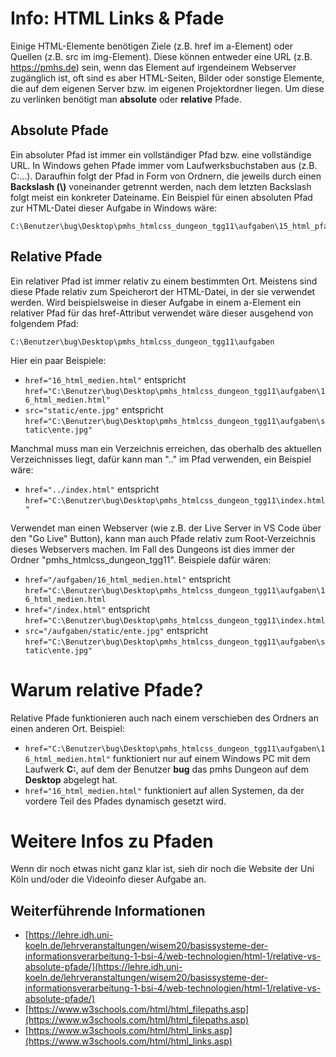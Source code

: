 # Info: HTML Links & Pfade
Einige HTML-Elemente benötigen Ziele (z.B. href im a-Element) oder Quellen (z.B. src im img-Element). Diese können entweder eine URL (z.B. https://pmhs.de) sein, wenn das Element auf irgendeinem Webserver zugänglich ist, oft sind es aber HTML-Seiten, Bilder oder sonstige Elemente, die auf dem eigenen Server bzw. im eigenen Projektordner liegen. Um diese zu verlinken benötigt man **absolute** oder **relative** Pfade.

## Absolute Pfade
Ein absoluter Pfad ist immer ein vollständiger Pfad bzw. eine vollständige URL. In Windows gehen Pfade immer vom Laufwerksbuchstaben aus (z.B. C:\...). Daraufhin folgt der Pfad in Form von Ordnern, die jeweils durch einen **Backslash (\\)** voneinander getrennt werden, nach dem letzten Backslash folgt meist ein konkreter Dateiname.  Ein Beispiel für einen absoluten Pfad zur HTML-Datei dieser Aufgabe in Windows wäre:

```plain
C:\Benutzer\bug\Desktop\pmhs_htmlcss_dungeon_tgg11\aufgaben\15_html_pfade.html
```

## Relative Pfade
Ein relativer Pfad ist immer relativ zu einem bestimmten Ort. Meistens sind diese Pfade relativ zum Speicherort der HTML-Datei, in der sie verwendet werden. Wird beispielsweise in dieser Aufgabe in einem a-Element ein relativer Pfad für das href-Attribut verwendet wäre dieser ausgehend von folgendem Pfad:

```plan
C:\Benutzer\bug\Desktop\pmhs_htmlcss_dungeon_tgg11\aufgaben
```

Hier ein paar Beispiele:
- `href="16_html_medien.html"` entspricht `href="C:\Benutzer\bug\Desktop\pmhs_htmlcss_dungeon_tgg11\aufgaben\16_html_medien.html"`
- `src="static/ente.jpg"` entspricht `href="C:\Benutzer\bug\Desktop\pmhs_htmlcss_dungeon_tgg11\aufgaben\static\ente.jpg"`

Manchmal muss man ein Verzeichnis erreichen, das oberhalb des aktuellen Verzeichnisses liegt, dafür kann man ".." im Pfad verwenden, ein Beispiel wäre:

- `href="../index.html"` entspricht `href="C:\Benutzer\bug\Desktop\pmhs_htmlcss_dungeon_tgg11\index.html"`

Verwendet man einen Webserver (wie z.B. der Live Server in VS Code über den "Go Live" Button), kann man auch Pfade relativ zum Root-Verzeichnis dieses Webservers machen. Im Fall des Dungeons ist dies immer der Ordner "pmhs_htmlcss_dungeon_tgg11". Beispiele dafür wären:

- `href="/aufgaben/16_html_medien.html"` entspricht `href="C:\Benutzer\bug\Desktop\pmhs_htmlcss_dungeon_tgg11\aufgaben\16_html_medien.html`
- `href="/index.html"` entspricht `href="C:\Benutzer\bug\Desktop\pmhs_htmlcss_dungeon_tgg11\index.html`
- `src="/aufgaben/static/ente.jpg"` entspricht `href="C:\Benutzer\bug\Desktop\pmhs_htmlcss_dungeon_tgg11\aufgaben\static\ente.jpg"`

# Warum relative Pfade?
Relative Pfade funktionieren auch nach einem verschieben des Ordners an einen anderen Ort. Beispiel:

- `href="C:\Benutzer\bug\Desktop\pmhs_htmlcss_dungeon_tgg11\aufgaben\16_html_medien.html"` funktioniert nur auf einem Windows PC mit dem Laufwerk **C:**, auf dem der Benutzer **bug** das pmhs Dungeon auf dem **Desktop** abgelegt hat.
- `href="16_html_medien.html"` funktioniert auf allen Systemen, da der vordere Teil des Pfades dynamisch gesetzt wird.

# Weitere Infos zu Pfaden
Wenn dir noch etwas nicht ganz klar ist, sieh dir noch die Website der Uni Köln und/oder die Videoinfo dieser Aufgabe an.

## Weiterführende Informationen
- [https://lehre.idh.uni-koeln.de/lehrveranstaltungen/wisem20/basissysteme-der-informationsverarbeitung-1-bsi-4/web-technologien/html-1/relative-vs-absolute-pfade/](https://lehre.idh.uni-koeln.de/lehrveranstaltungen/wisem20/basissysteme-der-informationsverarbeitung-1-bsi-4/web-technologien/html-1/relative-vs-absolute-pfade/)
- [https://www.w3schools.com/html/html_filepaths.asp](https://www.w3schools.com/html/html_filepaths.asp)
- [https://www.w3schools.com/html/html_links.asp](https://www.w3schools.com/html/html_links.asp)